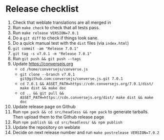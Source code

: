 # Release checklist

1. Check that weblate translations are all merged in
2. Run `make check` to check that all tests pass.
3. Run `make release VERSION=7.0.1`
4. Do a `git diff` to check if things look sane.
5. Do a quick manual test with the `dist` files (via `index.html`)
6. `git commit -am "Release 7.0.1"`
7. `git tag -s v7.0.1 -m "Release 7.0.1"`
8. Run `git push && git push --tags`
9. Update https://conversejs.org
    * `cd /home/conversejs/converse.js`
    * `git clone --branch v7.0.1 git@github.com:conversejs/converse.js.git 7.0.1`
    * `cd 7.0.1 && ASSET_PATH=https://cdn.conversejs.org/7.0.1/dist/ make dist && make doc`
    * `cd .. && git pull && ASSET_PATH=https://cdn.conversejs.org/dist/ make dist && make doc`
10. Update release page on Github
11. Run `npm pack && cd src/headless && npm pack` to generate tarballs. Then upload them to the Github release page
12. Run `npm publish && cd src/headless/ && npm publish`
13. Update the repository on weblate
14. Decide on next release number and run `make postrelease VERSION=7.0.2`
